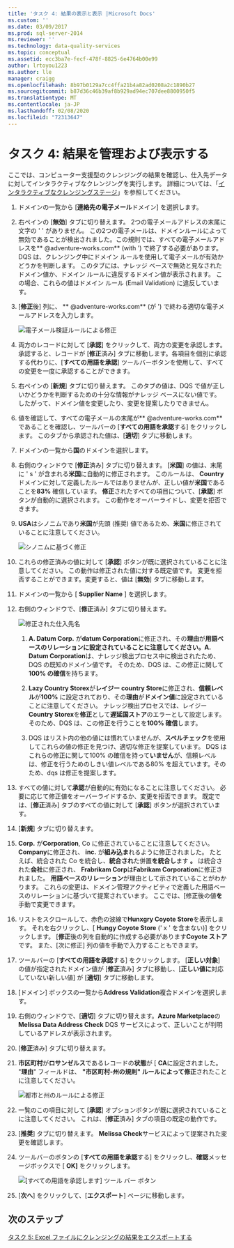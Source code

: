 ```yaml
---
title: 'タスク 4: 結果の表示と表示 |Microsoft Docs'
ms.custom: ''
ms.date: 03/09/2017
ms.prod: sql-server-2014
ms.reviewer: ''
ms.technology: data-quality-services
ms.topic: conceptual
ms.assetid: ecc3ba7e-fecf-478f-8825-6e4764b00e99
author: lrtoyou1223
ms.author: lle
manager: craigg
ms.openlocfilehash: 8b97b0129a7cc4ffa21b4a82ad0208a2c1890b27
ms.sourcegitcommit: b87d36c46b39af8b929ad94ec707dee8800950f5
ms.translationtype: MT
ms.contentlocale: ja-JP
ms.lasthandoff: 02/08/2020
ms.locfileid: "72313647"
---
```

# <a name="task-4-manaing-and-viewing-results"></a>タスク 4: 結果を管理および表示する
  ここでは、コンピューター支援型のクレンジングの結果を確認し、仕入先データに対してインタラクティブなクレンジングを実行します。 詳細については、「[インタラクティブなクレンジングステージ](https://msdn.microsoft.com/library/hh213061.aspx#Interactive)」を参照してください。  
  
1.  ドメインの一覧から [**連絡先の電子メール**ドメイン] を選択します。  
  
2.  右ペインの [**無効**] タブに切り替えます。 2つの電子メールアドレスの末尾に文字の ' ' がありません。 この2つの電子メールは、ドメインルールによって無効であることが検出されました。この規則では、すべての電子メールアドレスを** \@adventure-works.com** (with ') で終了する必要があります。 DQS は、クレンジング中にドメイン ルールを使用して電子メールが有効かどうかを判断します。 このタブには、ナレッジ ベースで無効と見なされたドメイン値か、ドメイン ルールに違反するドメイン値が表示されます。 この場合、これらの値はドメイン ルール (Email Validation) に違反しています。  
  
3.  [**修正**後] 列に、 ** \@adventure-works.com** (が ') で終わる適切な電子メールアドレスを入力します。  
  
     ![電子メール検証ルールによる修正](../../2014/tutorials/media/et-managingandviewingresults-01.jpg "電子メール検証ルールによる修正")  
  
4.  両方のレコードに対して [**承認**] をクリックして、両方の変更を承認します。 承認すると、レコードが [**修正**済み] タブに移動します。各項目を個別に承認する代わりに、[**すべての用語を承認**] ツールバーボタンを使用して、すべての変更を一度に承認することができます。  
  
5.  右ペインの [**新規**] タブに切り替えます。 このタブの値は、DQS で値が正しいかどうかを判断するための十分な情報がナレッジ ベースにない値です。 したがって、ドメイン値を変更したり、変更を提案したりできません。  
  
6.  値を確認して、すべての電子メールの末尾が** \@adventure-works.com**であることを確認し、ツールバーの [**すべての用語を承認**する] をクリックします。 このタブから承認された値は、[**適切**] タブに移動します。  
  
7.  ドメインの一覧から**国**のドメインを選択します。  
  
8.  右側のウィンドウで [**修正**済み] タブに切り替えます。 [**米国**] の値は、末尾に ' s ' が含まれる**米国**に自動的に修正されます。 このルールは、 **Country**ドメインに対して定義したルールではありませんが、正しい値が**米国**であることを**83%** 確信しています。 **修正**されたすべての項目について、[**承認**] ボタンが自動的に選択されます。 この動作をオーバーライドし、変更を拒否できます。  
  
9. **USA**はシノニムであり**米国**が先頭 (推奨) 値であるため、**米国**に修正されていることに注意してください。  
  
     ![シノニムに基づく修正](../../2014/tutorials/media/et-managingandviewingresults-02.jpg "シノニムに基づく修正")  
  
10. これらの修正済みの値に対して [**承認**] ボタンが既に選択されていることに注意してください。 この動作は修正された値に対する既定値です。 変更を拒否することができます。変更すると、値は [**無効**] タブに移動します。  
  
11. ドメインの一覧から [ **Supplier Name** ] を選択します。  
  
12. 右側のウィンドウで、[**修正**済み] タブに切り替えます。  
  
     ![修正された仕入先名](../../2014/tutorials/media/et-managingandviewingresults-03.jpg "修正された仕入先名")  
  
    1.  **A. Datum Corp.** が**datum Corporation**に修正され、その**理由**が**用語ベースのリレーションに設定されていることに注意してください。A. Datum Corporation**は、ナレッジ検出プロセス中に検出されたため、DQS の既知のドメイン値です。 そのため、DQS は、この修正に関して**100% の確信**を持ちます。  
  
    2.  **Lazy Country Storex**が**レイジー country Store**に修正され、**信頼レベル**が**100%** に設定されており、その**理由**が**ドメイン値**に設定されていることに注意してください。 ナレッジ検出プロセスでは、レイジー **Country Storex**を**修正**として**遅延国ストア**のエラーとして設定します。そのため、DQS は、この修正を行うことを**100% 確信**します。  
  
    3.  DQS はリスト内の他の値には慣れていませんが、**スペルチェック**を使用してこれらの値の修正を見つけ、適切な修正を提案しています。 DQS はこれらの修正に関して100% の確信を持って**いません**が、信頼レベルは、修正を行うためのしきい値レベルである80% を超えています。そのため、dqs は修正を提案します。  
  
13. すべての値に対して**承認**が自動的に有効になることに注意してください。 必要に応じて修正値をオーバーライドするか、変更を拒否できます。 既定では、[**修正**済み] タブのすべての値に対して [**承認**] ボタンが選択されています。  
  
14. [**新規**] タブに切り替えます。  
  
15. **Corp.** が**Corporation**, Co に修正されていることに注意**し**てください。 **Company**に修正され、 **inc.** が**組み込ま**れるように修正されました。 たとえば、統合された Co を統合し、**統合され**た併置**を統合し**ます **。** は統合された**会社**に修正され、 **Frabrikam Corp**は**Fabrikam Corporation**に修正されました。  **用語ベースのリレーション**が理由として示されていることがわかります。 これらの変更は、ドメイン管理アクティビティで定義した用語ベースのリレーションに基づいて提案されています。 ここでは、[修正後の値**を**手動で変更できます。  
  
16. リストをスクロールして、赤色の波線で**Hunxgry Coyote Store**を表示します。 それを右クリックし、[ **Hungy Coyote Store** (' x ' を含まない)] をクリックします。 [**修正**後の列を自動的に作成する必要があります**Coyote ストア**です。 また、[次に修正] 列の値を手動で入力することもできます。  
  
17. ツールバーの [**すべての用語を承認**する] をクリックします。 [**正しい対象**] の値が指定されたドメイン値が [**修正**済み] タブに移動し、[**正しい値に**対応していない新しい値] が [**適切**] タブに移動します。  
  
18. [ドメイン] ボックスの一覧から**Address Validation**複合ドメインを選択します。  
  
19. 右側のウィンドウで、[**適切**] タブに切り替えます。**Azure Marketplace**の**Melissa Data Address Check** DQS サービスによって、正しいことが判明しているアドレスが表示されます。  
  
20. [**修正**済み] タブに切り替えます。  
  
21. **市区町村**が**ロサンゼルス**であるレコードの**状態**が [ **CA**に設定されました。 "**理由**" フィールドは、 **"市区町村-州の規則" ルールによって修正**されたことに注意してください。  
  
     ![都市と州のルールによる修正](../../2014/tutorials/media/et-managingandviewingresults-04.jpg "都市と州のルールによる修正")  
  
22. 一覧のこの項目に対して [**承認**] オプションボタンが既に選択されていることに注意してください。 これは、[**修正**済み] タブの項目の既定の動作です。  
  
23. [**推奨**] タブに切り替えます。 **Melissa Check**サービスによって提案された変更を確認します。  
  
24. ツールバーのボタンの [**すべての用語を承認**する] をクリックし、**確認**メッセージボックスで [ **OK]** をクリックします。  
  
     ![[すべての用語を承認します] ツール バー ボタン](../../2014/tutorials/media/et-managingandviewingresults-05.jpg "[すべての用語を承認します] ツール バー ボタン")  
  
25. [**次へ**] をクリックして、[**エクスポート**] ページに移動します。  
  
## <a name="next-step"></a>次のステップ  
 [タスク 5: Excel ファイルにクレンジングの結果をエクスポートする](../../2014/tutorials/task-5-exporting-cleansing-results-to-an-excel-file.md)  
  
  
